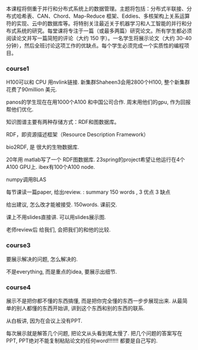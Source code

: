 本课程将侧重于并行和分布式系统上的数据管理。主题将包括：分布式半联接、分布式哈希表、CAN、Chord、Map-Reduce 框架、Eddies、多核架构上关系运算符的实现、云中的数据库等。将特别关注最近关于机器学习和人工智能的并行和分布式系统的研究。每堂课将专注于一篇（或最多两篇）研究论文。所有学生都必须阅读论文并写一篇简短的评论（大约 150 字）。一名学生将展示论文（大约 30-40 分钟），然后全班讨论这项工作的优缺点。每个学生必须完成一个实质性的编程项目。

### course1

H100可以和 CPU 用nvlink链接. 新集群Shaheen3会用2800个H100, 整个新集群花费了90million 美元.

panos的学生现在在用1000个A100 和中国公司合作. 周末用他们的gpu, 作为回报帮他们优化.

知识图谱主要有两种存储方式：RDF和图数据库。 

RDF，即资源描述框架（Resource Description Framework）

bio2RDF, 是 很大的生物数据库.

20年用 matlab写了一个 RDF图数据库. 23spring的project希望让他运行在4个 A100 GPU上.  ibex有100个A100 node.

numpy调用BLAS 

每节课读一篇paper, 给出review. :  summary 150 words , 3 优点 3 缺点 

给出建议, 怎么改才能被接受. 150words. 课前交.  

课上不用slides直接讲. 可以用slides展示图. 

老师review后 给我们, 会把我们的和他的比较. 

### course3



要展示解决的问题, 怎么解决的.

不是everything, 而是重点的idea, 要展示出细节. 

### course4

展示不是把你都不懂的东西搞懂, 而是把你完全懂的东西一步步展现出来. 从最简单的别人都懂的东西开始讲, 讲到这个东西和别的东西的联系. 

从白板讲, 因为在会议上没有PPT.

每次展示就是解答几个问题, 把论文从头看到尾太慢了. 把几个问题的答案写在PPT,  PPT绝对不能复制粘贴论文的任何word!!!!!!!  都要是自己写的. 

